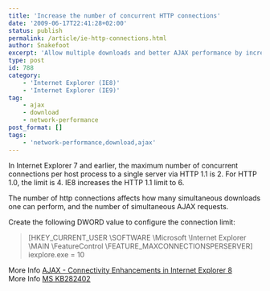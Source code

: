 ```yaml
---
title: 'Increase the number of concurrent HTTP connections'
date: '2009-06-17T22:41:28+02:00'
status: publish
permalink: /article/ie-http-connections.html
author: Snakefoot
excerpt: 'Allow multiple downloads and better AJAX performance by increasing HTTP connection limit.'
type: post
id: 788
category:
    - 'Internet Explorer (IE8)'
    - 'Internet Explorer (IE9)'
tag:
    - ajax
    - download
    - network-performance
post_format: []
tags:
    - 'network-performance,download,ajax'
---
```

In Internet Explorer 7 and earlier, the maximum number of concurrent connections per host process to a single server via HTTP 1.1 is 2. For HTTP 1.0, the limit is 4. IE8 increases the HTTP 1.1 limit to 6.  
  
 The number of http connections affects how many simultaneous downloads one can perform, and the number of simultaneous AJAX requests.  
  
 Create the following DWORD value to configure the connection limit:

> \[HKEY\_CURRENT\_USER \\SOFTWARE \\Microsoft \\Internet Explorer \\MAIN \\FeatureControl \\FEATURE\_MAXCONNECTIONSPERSERVER\]  
>  iexplore.exe = 10

 More Info [AJAX - Connectivity Enhancements in Internet Explorer 8](http://msdn.microsoft.com/en-us/library/cc304129.aspx)  
 More Info [MS KB282402](http://support.microsoft.com/kb/282402 "How do I configure Internet Explorer to download more than two files at one time?")  